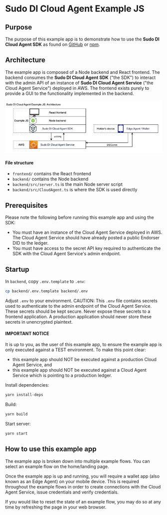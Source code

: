 # Sudo DI Cloud Agent Example JS

## Purpose

The purpose of this example app is to demonstrate how to use the **Sudo DI Cloud Agent SDK** as found on [GitHub](https://github.com/sudoplatform-labs/sudo-di-cloud-agent-js) or [npm](https://www.npmjs.com/package/@sudoplatform-labs/sudo-di-cloud-agent).

## Architecture

The example app is composed of a Node backend and React frontend. The backend consumes the **Sudo DI Cloud Agent SDK** ("the SDK") to interact with the admin API of an instance of **Sudo DI Cloud Agent Service** ("the Cloud Agent Service") deployed in AWS. The frontend exists purely to provide a GUI to the functionality implemented in the backend.

![Example JS Architecture](Example-JS-Architecture.png)

#### File structure

- `frontend/` contains the React frontend
- `backend/` contains the Node backend
- `backend/src/server.ts` is the main Node server script
- `backend/src/CloudAgent.ts` is where the SDK is used directly

## Prerequisites

Please note the following before running this example app and using the SDK:
- You must have an instance of the Cloud Agent Service deployed in AWS. The Cloud Agent Service should have already posted a public Endorser DID to the ledger.
- You must have access to the secret API key required to authenticate the SDK with the Cloud Agent Service's admin endpoint.

## Startup

In `backend`, copy `.env.template` to `.env`:

```bash
cp backend/.env.template backend/.env
```

Adjust `.env` to your environment.
CAUTION: This `.env` file contains secrets used to authenticate to the admin endpoint of the Cloud Agent Service. These secrets should be kept secure. Never expose these secrets to a frontend application. A production application should never store these secrets in unencrypted plaintext.

#### IMPORTANT NOTICE

It is up to you, as the user of this example app, to ensure the example app is only executed against a TEST environment.
To make this point clear:
- this example app should NOT be executed against a production Cloud Agent Service, and
- this example app should NOT be executed against a Cloud Agent Service which is pointing to a production ledger.

Install dependencies:

```bash
yarn install-deps
```

Build:

```bash
yarn build
```

Start server:

```bash
yarn start
```

## How to use this example app

The example app is broken down into multiple example flows. You can select an example flow on the home/landing page.

Once the example app is up and running, you will require a wallet app (also known as an Edge Agent) on your mobile device. This is required throughout the example flows in order to create connections with the Cloud Agent Service, issue credentials and verify credentials.

If you would like to reset the state of an example flow, you may do so at any time by refreshing the page in your web browser.
